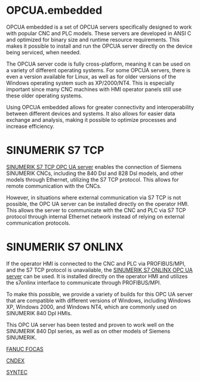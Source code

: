 # OPCUA.embedded

OPCUA embedded is a set of OPCUA servers specifically designed to work with popular CNC and PLC models. These servers are developed in ANSI C and optimized for binary size and runtime resource requirements. This makes it possible to install and run the OPCUA server directly on the device being serviced, when needed.

The OPCUA server code is fully cross-platform, meaning it can be used on a variety of different operating systems. For some OPCUA servers, there is even a version available for Linux, as well as for older versions of the Windows operating system such as XP/2000/NT4. This is especially important since many CNC machines with HMI operator panels still use these older operating systems.

Using OPCUA embedded allows for greater connectivity and interoperability between different devices and systems. It also allows for easier data exchange and analysis, making it possible to optimize processes and increase efficiency.

# SINUMERIK S7 TCP
[SINUMERIK S7 TCP OPC UA server](../../wiki/SINUMERIK-S7-TCP) enables the connection of Siemens SINUMERIK CNCs, including the 840 Dsl and 828 Dsl models, and other models through Ethernet, utilizing the S7 TCP protocol. This allows for remote communication with the CNCs.

However, in situations where external communication via S7 TCP is not possible, the OPC UA server can be installed directly on the operator HMI. This allows the server to communicate with the CNC and PLC via S7 TCP protocol through internal Ethernet network instead of relying on external communication protocols.



# SINUMERIK S7 ONLINX
If the operator HMI is connected to the CNC and PLC via PROFIBUS/MPI, and the S7 TCP protocol is unavailable, the [SINUMERIK S7 ONLINX OPC UA server](../../wiki/SINUMERIK-S7-ONLINX) can be used. It is installed directly on the operator HMI and utilizes the s7onlinx interface to communicate through PROFIBUS/MPI.

To make this possible, we provide a variety of builds for this OPC UA server that are compatible with different versions of Windows, including Windows XP, Windows 2000, and Windows NT4, which are commonly used on SINUMERIK 840 Dpl HMIs.

This OPC UA server has been tested and proven to work well on the SINUMERIK 840 Dpl series, as well as on other models of Siemens SINUMERIK.

[FANUC FOCAS](../../wiki/FANUC-FOCAS)

[CNDEX](../../wiki/CNDEX)

[SYNTEC](../../wiki/SYNTEC)
